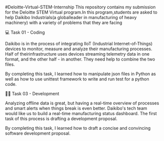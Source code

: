 #Deloitte-Virtual-STEM-Internship
This repository contains my submission for the Deloitte STEM Virtual program.In this 
program,students are asked to help Daikibo Industrials(a globalleader in manufacturing
of heavy machinery) with a variety of problems that they are facing

💻 Task 01 - Coding

Daikibo is in the process of integrating IIoT (Industrial Internet-of-Things) devices to 
monitor, measure and analyze their manufacturing processes. Half of theirinfrastructure 
uses devices streaming telemetry data in one format, and the other half - in another. 
They need help to combine the two files.

By completing this task, I learned how to manipulate json files in Python as well as how 
to use unittest framework to write and run test for a python code.

👨‍💻 Task 03 - Development

Analyzing offline data is great, but having a real-time overview of processes and smart
alerts when things break is even better. Daikibo's tech team would like us to build a 
real-time manufacturing status dashboard. The first task of this process is drafting a
development proposal.

By completing this task, I learned how to draft a concise and convincing software development proposal.
